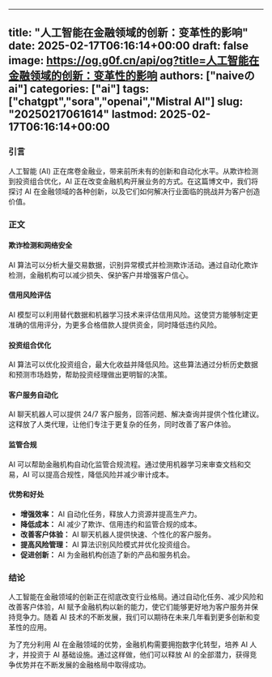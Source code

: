 
---
title: "人工智能在金融领域的创新：变革性的影响"
date: 2025-02-17T06:16:14+00:00
draft: false
image: https://og.g0f.cn/api/og?title=人工智能在金融领域的创新：变革性的影响
authors: ["naiveのai"]
categories: ["ai"]
tags: ["chatgpt","sora","openai","Mistral AI"]
slug: "20250217061614"
lastmod: 2025-02-17T06:16:14+00:00
---
### 引言

人工智能 (AI) 正在席卷金融业，带来前所未有的创新和自动化水平。从欺诈检测到投资组合优化，AI 正在改变金融机构开展业务的方式。在这篇博文中，我们将探讨 AI 在金融领域的各种创新，以及它们如何解决行业面临的挑战并为客户创造价值。

### 正文

#### 欺诈检测和网络安全

AI 算法可以分析大量交易数据，识别异常模式并检测欺诈活动。通过自动化欺诈检测，金融机构可以减少损失、保护客户并增强客户信心。

#### 信用风险评估

AI 模型可以利用替代数据和机器学习技术来评估信用风险。这使贷方能够制定更准确的信用评分，为更多合格借款人提供资金，同时降低违约风险。

#### 投资组合优化

AI 算法可以优化投资组合，最大化收益并降低风险。这些算法通过分析历史数据和预测市场趋势，帮助投资经理做出更明智的决策。

#### 客户服务自动化

AI 聊天机器人可以提供 24/7 客户服务，回答问题、解决查询并提供个性化建议。这释放了人类代理，让他们专注于更复杂的任务，同时改善了客户体验。

#### 监管合规

AI 可以帮助金融机构自动化监管合规流程。通过使用机器学习来审查文档和交易，AI 可以提高合规性，降低风险并减少审计成本。

#### 优势和好处

* **增强效率：** AI 自动化任务，释放人力资源并提高生产力。
* **降低成本：** AI 减少了欺诈、信用违约和监管合规的成本。
* **改善客户体验：** AI 聊天机器人提供快速、个性化的客户服务。
* **提高风险管理：** AI 算法识别风险模式并优化投资组合。
* **促进创新：** AI 为金融机构创造了新的产品和服务机会。

### 结论

人工智能在金融领域的创新正在彻底改变行业格局。通过自动化任务、减少风险和改善客户体验，AI 赋予金融机构以新的能力，使它们能够更好地为客户服务并保持竞争力。随着 AI 技术的不断发展，我们可以期待在未来几年看到更多创新和变革性的应用。

为了充分利用 AI 在金融领域的优势，金融机构需要拥抱数字化转型，培养 AI 人才，并投资于 AI 基础设施。通过这样做，他们可以释放 AI 的全部潜力，获得竞争优势并在不断发展的金融格局中取得成功。